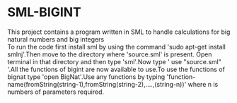 # SML-BIGINT
This project contains a program written in SML  to handle calculations for big natural numbers and big integers  
To run the code first install sml by using the command 'sudo apt-get install smlnj'.Then move to the directory where 'source.sml' is present. Open terminal in that directory and then type 'sml'.Now type ' use "source.sml" '.All the functions of bigint are now available to use.To use the functions of bignat type 'open BigNat'.Use any functions by typing 'function-name(fromString(string-1),fromString(string-2),....,(string-n))' where n is numbers of parameters required.
